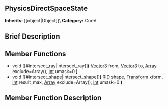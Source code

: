 ##  PhysicsDirectSpaceState  
**Inherits:** [[object|Object]]\\
**Category:** Core\\
##  Brief Description  

##  Member Functions 
  * void [[#intersect_ray|intersect_ray]]**(** [Vector3](class_vector3) from, [Vector3](class_vector3) to, [Array](class_array) exclude=Array(), [int](class_int) umask=0 **)**
  * void [[#intersect_shape|intersect_shape]]**(** [RID](class_rid) shape, [Transform](class_transform) xform, [int](class_int) result_max, [Array](class_array) exclude=Array(), [int](class_int) umask=0 **)**
##  Member Function Description  

